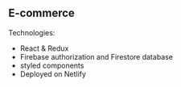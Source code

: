 ## E-commerce 

Technologies:
- React & Redux
- Firebase authorization and Firestore database
- styled components
- Deployed on Netlify
